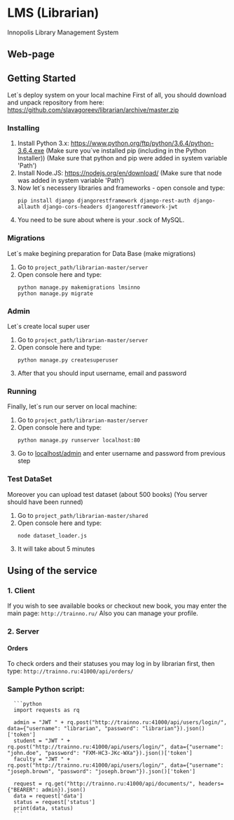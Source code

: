 # LMS (Librarian)
Innopolis Library Management System

## Web-page


## Getting Started
Let`s deploy system on your local machine
First of all, you should download and unpack repository from here: https://github.com/slavagoreev/librarian/archive/master.zip

### Installing
1. Install Python 3.x: https://www.python.org/ftp/python/3.6.4/python-3.6.4.exe
  (Make sure you`ve installed pip (including in the Python Installer))
  (Make sure that python and pip were added in system variable 'Path')
2. Install Node.JS: https://nodejs.org/en/download/ (Make sure that node was added in system variable 'Path')
3. Now let`s necessery libraries and frameworks - open console and type:
      ```
      pip install django djangorestframework django-rest-auth django-allauth django-cors-headers djangorestframework-jwt
      ```
4. You need to be sure about where is your .sock of MySQL.

### Migrations
Let`s make begining preparation for Data Base (make migrations)
1. Go to ```project_path/librarian-master/server```
2. Open console here and type:
      ```
      python manage.py makemigrations lmsinno
      python manage.py migrate
      ```
      
### Admin
Let`s create local super user
1. Go to ```project_path/librarian-master/server```
2. Open console here and type:
      ```
      python manage.py createsuperuser
      ```
 3. After that you should input username, email and password
      
### Running
Finally, let`s run our server on local machine:
1. Go to ```project_path/librarian-master/server```
2. Open console here and type:
      ```
      python manage.py runserver localhost:80
      ```
3. Go to [localhost/admin](http://localhost/admin) and enter username and password from previous step

### Test DataSet
Moreover you can upload test dataset (about 500 books) (You server should have been runned)
1. Go to ```project_path/librarian-master/shared```
2. Open console here and type:
      ```
      node dataset_loader.js
      ```
3. It will take about 5 minutes

## Using of the service

### 1. Client
If you wish to see available books or checkout new book, you may enter the main page:
      ```
      http://trainno.ru/
      ```
Also you can manage your profile.
### 2. Server
#### Orders
To check orders and their statuses you may log in by librarian first, then type:
      ```
      http://trainno.ru:41000/api/orders/
      ```
### Sample Python script:
      ```python
      import requests as rq

      admin = "JWT " + rq.post("http://trainno.ru:41000/api/users/login/", data={"username": "librarian", "password": "librarian"}).json()['token']
      student = "JWT " + rq.post("http://trainno.ru:41000/api/users/login/", data={"username": "john.doe", "password": "FXM-HC3-JKc-WXa"}).json()['token']
      faculty = "JWT " + rq.post("http://trainno.ru:41000/api/users/login/", data={"username": "joseph.brown", "password": "joseph.brown"}).json()['token']
      
      request = rq.get("http://trainno.ru:41000/api/documents/", headers={"BEARER": admin}).json()
      data = request['data']
      status = request['status']
      print(data, status)
      ```
      
